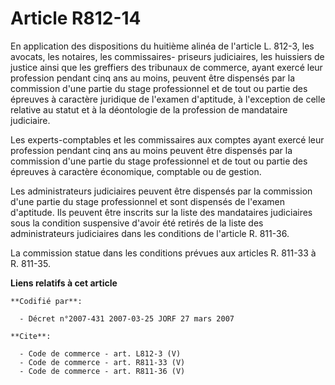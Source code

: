 # Article R812-14

En application des dispositions du huitième alinéa de l'article L. 812-3, les avocats, les notaires, les commissaires-
priseurs judiciaires, les huissiers de justice ainsi que les greffiers des tribunaux de commerce, ayant exercé leur
profession pendant cinq ans au moins, peuvent être dispensés par la commission d'une partie du stage professionnel et de tout
ou partie des épreuves à caractère juridique de l'examen d'aptitude, à l'exception de celle relative au statut et à la
déontologie de la profession de mandataire judiciaire. 

Les experts-comptables et les commissaires aux comptes ayant exercé leur profession pendant cinq ans au moins peuvent être
dispensés par la commission d'une partie du stage professionnel et de tout ou partie des épreuves à caractère économique,
comptable ou de gestion. 

Les administrateurs judiciaires peuvent être dispensés par la commission d'une partie du stage professionnel et sont
dispensés de l'examen d'aptitude. Ils peuvent être inscrits sur la liste des mandataires judiciaires sous la condition
suspensive d'avoir été retirés de la liste des administrateurs judiciaires dans les conditions de l'article R. 811-36. 

La commission statue dans les conditions prévues aux articles R. 811-33 à R. 811-35.

**Liens relatifs à cet article**

	**Codifié par**:

	  - Décret n°2007-431 2007-03-25 JORF 27 mars 2007

	**Cite**:

	  - Code de commerce - art. L812-3 (V)
	  - Code de commerce - art. R811-33 (V)
	  - Code de commerce - art. R811-36 (V)
